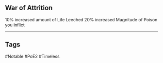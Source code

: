 ## War of Attrition
10% increased amount of Life Leeched
20% increased Magnitude of Poison you inflict

---
## Tags
#Notable
#PoE2
#Timeless
